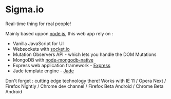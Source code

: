 Sigma.io
===============

Real-time thing for real people!

Mainly based uppon [node.js](http://nodejs.org/), this web app rely on :

* Vanilla JavaScript for UI
* Websockets with [socket.io](http://socket.io/)
* Mutation Observers API - which lets you handle the DOM Mutations
* MongoDB with [node-mongodb-native](https://github.com/mongodb/node-mongodb-native)
* Express web application framework - [Express](http://expressjs.com/)
* Jade template engine - [Jade](http://jade-lang.com/)

Don't forget : cutting edge technology there! Works with IE 11 / Opera Next / Firefox Nightly / Chrome dev channel / Firefox Beta Android / Chrome Beta Android


